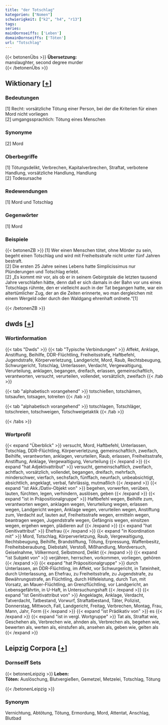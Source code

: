 ```yaml
---
title: "der Totschlag"
kategorien: ["Nomen"]
schwierigkeit: ["k2", "h4", "r13"]
tags:
series:
mainDornseiffs: ['Leben']
domainDornseiffs: ['Töten']
url: "Totschlag"
---
```


{{< betonenÜbs >}}
**Übersetzung:**  
manslaughter, second degree murder  
{{< /betonenÜbs >}}

## Wiktionary [[+](https://de.wiktionary.org/wiki/Totschlag)]

### Bedeutungen
[1] Recht: vorsätzliche Tötung einer Person, bei der die Kriterien für einen Mord nicht vorliegen  
[2] umgangssprachlich: Tötung eines Menschen  

### Synonyme
[2] Mord  

### Oberbegriffe
[1] Tötungsdelikt, Verbrechen, Kapitalverbrechen, Straftat, verbotene Handlung, vorsätzliche Handlung, Handlung  
[2] Todesursache  

### Redewendungen
[1] Mord und Totschlag  

### Gegenwörter
[1] Mord  

### Beispiele
{{< betonenZB >}}
[1] Wer einen Menschen tötet, ohne Mörder zu sein, begeht einen Totschlag und wird mit Freiheitsstrafe nicht unter fünf Jahren bestraft.  
[2] Die ersten 25 Jahre seines Lebens hatte Simplicissimus nur Plünderungen und Totschlag erlebt.  
[2] „Es kommt mir vor, als ob er in seinem Gebirgstale die letzten tausend Jahre verschlafen hätte, denn daß er sich damals in der Bahn vor uns eines Totschlags rühmte, den er vielleicht auch in der Tat begangen hatte, war ein altertümlicher Zug, der an die Zeiten erinnerte, wo man dergleichen mit einem Wergeld oder durch den Waldgang ehrenhaft ordnete.“[1]  

{{< /betonenZB >}}


## dwds [[+](https://www.dwds.de/wb/Totschlag)]

### Wortinformation
{{< tabs "Dwds" >}}
{{< tab "Typische Verbindungen" >}}
Affekt, Anklage, Anstiftung, Beihilfe, DDR-Flüchtling, Freiheitsstrafe, Haftbefehl, Jugendstrafe, Körperverletzung, Landgericht, Mord, Raub, Rechtsbeugung, Schwurgericht, Totschlag, Unterlassen, Verdacht, Vergewaltigung, Verurteilung, anklagen, begangen, dreifach, erlassen, gemeinschaftlich, verantworten, versucht, verurteilen, vollendet, vorsätzlich, zweifach
{{< /tab >}}

{{< tab "alphabetisch vorangehend" >}}
totschießen, totschämen, totsaufen, totsagen, totreiten
{{< /tab >}}

{{< tab "alphabetisch vorangehend" >}}
totschlagen, Totschläger, totschreien, totschweigen, Totschweigetaktik
{{< /tab >}}

{{< /tabs >}}

### Wortprofil
{{< expand "Überblick" >}} versucht, Mord, Haftbefehl, Unterlassen, Totschlag, DDR-Flüchtling, Körperverletzung, gemeinschaftlich, zweifach, Beihilfe, verantworten, anklagen, verurteilen, Raub, erlassen, Freiheitsstrafe, Anstiftung, Anklage, Vergewaltigung, Verurteilung {{< /expand >}}
{{< expand "hat Adjektivattribut" >}} versucht, gemeinschaftlich, zweifach, achtfach, vorsätzlich, vollendet, begangen, dreifach, mehrfach, minderschwer, vierfach, sechsfach, fünffach, neunfach, unbeabsichtigt, absichtlich, angeklagt, verbal, fahrlässig, mutmaßlich {{< /expand >}}
{{< expand "ist Akk./Dativ-Objekt von" >}} begehen, vorwerfen, verüben, lauten, fürchten, legen, verhindern, auslösen, geben {{< /expand >}}
{{< expand "ist in Präpositionalgruppe" >}} Haftbefehl wegen, Beihilfe zum, verantworten wegen, anklagen wegen, Verurteilung wegen, erlassen wegen, Landgericht wegen, Anklage wegen, verurteilen wegen, Anstiftung zum, Verdacht auf, lauten auf, Freiheitsstrafe wegen, ermitteln wegen, beantragen wegen, Jugendstrafe wegen, Gefängnis wegen, einsitzen wegen, ergehen wegen, plädieren auf {{< /expand >}}
{{< expand "hat Genitivattribut" >}} Ehefrau {{< /expand >}}
{{< expand "in Koordination mit" >}} Mord, Totschlag, Körperverletzung, Raub, Vergewaltigung, Rechtsbeugung, Beihilfe, Brandstiftung, Tötung, Erpressung, Waffenbesitz, Freiheitsberaubung, Diebstahl, Verstoß, Mißhandlung, Mordversuch, Geiselnahme, Völkermord, Selbstmord, Delikt {{< /expand >}}
{{< expand "ist Subjekt von" >}} verjähren, herrschen, vorkommen, vorliegen, gehören {{< /expand >}}
{{< expand "hat Präpositionalgruppe" >}} durch Unterlassen, an DDR-Flüchtling, im Affekt, vor Schwurgericht, in Tateinheit, durch Unterlassung, an Ehefrau, zu Freiheitsstrafe, zu Jugendstrafe, zu Bewährungsstrafe, an Flüchtling, durch Hilfeleistung, durch Tun, mit Vorsatz, an Mauer-Flüchtling, an Grenzflüchtling, vor Landgericht, an Lebensgefährtin, in U-Haft, in Untersuchungshaft {{< /expand >}}
{{< expand "ist Genitivattribut von" >}} Angeklagte, Anklage, Verdacht, Tatverdacht, Tatbestand, Vorwurf, Straftatbestand, Täter, Polizist, Donnerstag, Mittwoch, Fall, Landgericht, Freitag, Verbrechen, Montag, Frau, Mann, Jahr, Form {{< /expand >}}
{{< expand "ist Prädikativ von" >}} es {{< /expand >}}
{{< expand "ist in vergl. Wortgruppe" >}} Tat als, Straftat wie, Geschehen als, Verbrechen wie, ahnden als, Verbrechen als, begehen wie, bewerten als, werten als, einstufen als, ansehen als, geben wie, gelten als {{< /expand >}}

## Leipzig Corpora [[+](https://corpora.uni-leipzig.de/en/res?word=Totschlag&corpusId=deu_newscrawl-public_2018)]

### Dornseiff Sets
{{< betonenLeipzig >}}
**Leben:**  
**Töten:** Auslöschung, Blutvergießen, Gemetzel, Metzelei, Totschlag, Tötung  

{{< /betonenLeipzig >}}

### Synonym
Vernichtung, Abtötung, Tötung, Ermordung, Mord, Attentat, Anschlag, Blutbad

